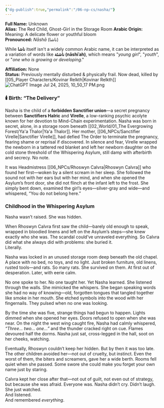 ```yaml
---
{"dg-publish":true,"permalink":"/06-np-cs/nasha/"}
---
```


**Full Name:** Unknown  
**Alias:** The Red Child, Ghost-Girl in the Storage Room
**Arabic Origin:** Meaning: A delicate flower or youthful bloom  
**Pronounced:** _Nāshā_ (ناشا)   

While **ناشا** itself isn't a widely common Arabic name, it can be interpreted as a variation of words like **ناشئة (nāshiʾah)**, which means "_young girl_", "_youth_", or "_one who is growing or developing_."  
	
**Affiliation:** None  
**Status:** Previously mentally disturbed & physically frail. Now dead, killed by [[05_Player Characters/Kovinar Relkth\|Kovinar Relkth]]
![ChatGPT Image Jul 24, 2025, 10_50_17 PM.png](/img/user/Items/Non-Magical/ChatGPT%20Image%20Jul%2024,%202025,%2010_50_17%20PM.png)
### 🕯️ Birth: “The Delivery”

Nasha is the child of a **forbidden Sanctifier union**—a secret pregnancy between **Sanctifiers Halric** and **Virelle**, a low-ranking psychic acolyte known for her devotion to Mind-Chain experimentation. Nasha was born in secret, alone, in a storage room beneath [[02_World/01_The Evergrowing Forest/Ya'a Thalor\|Ya'a Thalor]]. Her mother, [[06_NPCs/Sanctifier Virelle\|Sanctifier Virelle]], had defied The Order to terminate the pregnancy, fearing shame or reprisal if discovered. In silence and fear, Virelle wrapped the newborn in a tattered red blanket and left her newborn daughter on the cold stone threshold of the Whispering Asylum, still damp with afterbirth and secrecy. No note.  

It was Headmistress [[06_NPCs/Rhoswyn Calvra\|Rhoswyn Calvra]] who found her first—woken by a silent scream in her sleep. She followed the sound not with her ears but with her mind, and when she opened the Asylum’s front door, she did not flinch at the infant left to the frost. She simply bent down, examined the girl’s eyes—silver-gray and wide—and whispered, “You do not belong here.”

### **Childhood in the Whispering Asylum**

Nasha wasn’t raised. She was hidden.

When Rhoswyn Calvra first saw the child—barely old enough to speak, wrapped in bloodied linens and left on the Asylum’s steps—she knew exactly who she was. The scandal could’ve unraveled everything. So Calvra did what she always did with problems: she buried it.  
Literally.

Nasha was locked in an unused storage room deep beneath the old chapel. A place with no bed, no toys, and no light. Just broken furniture, old linens, rusted tools—and rats. So many rats. She survived on them. At first out of desperation. Later, with eerie calm.

No one spoke to her. No one taught her. Yet Nasha learned. She listened through the walls. She mimicked the whispers. She began speaking words she had no way of knowing—old, forgotten tongues that tangled together like smoke in her mouth. She etched symbols into the wood with her fingernails. They pulsed when no one was looking.

By the time she was five, strange things had begun to happen. Lights dimmed when she opened her eyes. Doors refused to open when she was near. On the night the west wing caught fire, Nasha had calmly whispered, _“Three... two... one...”_ and the thunder cracked right on cue. Flames devoured half the dorms. Nasha just sat, cross-legged in the hall, soot on her cheeks, watching.

Eventually, Rhoswyn couldn’t keep her hidden. But by then it was too late. The other children avoided her—not out of cruelty, but instinct. Even the worst of them, the biters and screamers, gave her a wide berth. Rooms fell quiet when she passed. Some swore she could make you forget your own name just by staring.

Calvra kept her close after that—not out of guilt, not even out of strategy, but because she was afraid. Everyone was. Nasha didn’t cry. Didn’t laugh.  
She just watched.  
And listened.  
And remembered _everything_.